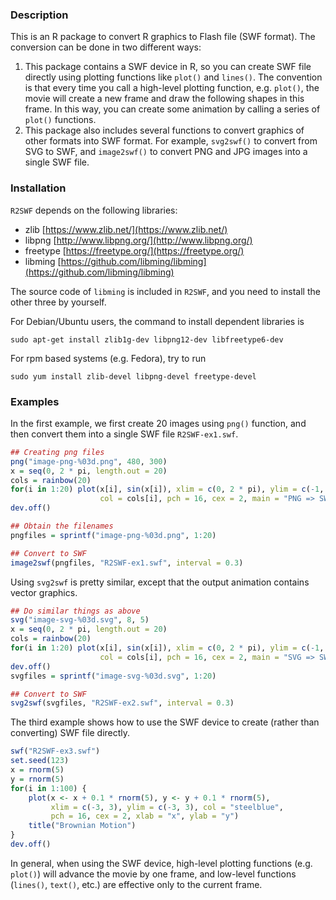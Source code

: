 ### Description

This is an R package to convert R graphics to Flash file (SWF format).
The conversion can be done in two different ways:

1. This package contains a SWF device in R, so you can create SWF file
directly using plotting functions like `plot()` and `lines()`.
The convention is that every time you call a high-level plotting function,
e.g. `plot()`, the movie will create a new frame and draw the following
shapes in this frame. In this way, you can create some animation by
calling a series of `plot()` functions.
2. This package also includes several functions to convert graphics of
other formats into SWF format. For example, `svg2swf()` to convert from
SVG to SWF, and `image2swf()` to convert PNG and JPG images into a single
SWF file.

### Installation

`R2SWF` depends on the following libraries:

- zlib     [https://www.zlib.net/](https://www.zlib.net/)
- libpng   [http://www.libpng.org/](http://www.libpng.org/)
- freetype [https://freetype.org/](https://freetype.org/)
- libming  [https://github.com/libming/libming](https://github.com/libming/libming)

The source code of `libming` is included in `R2SWF`, and you need
to install the other three by yourself.

For Debian/Ubuntu users, the command to install dependent libraries is

```
sudo apt-get install zlib1g-dev libpng12-dev libfreetype6-dev
```

For rpm based systems (e.g. Fedora), try to run

```
sudo yum install zlib-devel libpng-devel freetype-devel
```

### Examples

In the first example, we first create 20 images using `png()` function,
and then convert them into a single SWF file `R2SWF-ex1.swf`.

```r
## Creating png files
png("image-png-%03d.png", 480, 300)
x = seq(0, 2 * pi, length.out = 20)
cols = rainbow(20)
for(i in 1:20) plot(x[i], sin(x[i]), xlim = c(0, 2 * pi), ylim = c(-1, 1),
                    col = cols[i], pch = 16, cex = 2, main = "PNG => SWF")
dev.off()

## Obtain the filenames
pngfiles = sprintf("image-png-%03d.png", 1:20)

## Convert to SWF
image2swf(pngfiles, "R2SWF-ex1.swf", interval = 0.3)

```

Using `svg2swf` is pretty similar, except that the output animation contains vector graphics.

```r
## Do similar things as above
svg("image-svg-%03d.svg", 8, 5)
x = seq(0, 2 * pi, length.out = 20)
cols = rainbow(20)
for(i in 1:20) plot(x[i], sin(x[i]), xlim = c(0, 2 * pi), ylim = c(-1, 1),
                    col = cols[i], pch = 16, cex = 2, main = "SVG => SWF")
dev.off()
svgfiles = sprintf("image-svg-%03d.svg", 1:20)

## Convert to SWF
svg2swf(svgfiles, "R2SWF-ex2.swf", interval = 0.3)

```

The third example shows how to use the SWF device to create (rather than converting) SWF file directly.

```r
swf("R2SWF-ex3.swf")
set.seed(123)
x = rnorm(5)
y = rnorm(5)
for(i in 1:100) {
    plot(x <- x + 0.1 * rnorm(5), y <- y + 0.1 * rnorm(5),
         xlim = c(-3, 3), ylim = c(-3, 3), col = "steelblue",
         pch = 16, cex = 2, xlab = "x", ylab = "y")
    title("Brownian Motion")
}
dev.off()
```

In general, when using the SWF device, high-level plotting functions (e.g. `plot()`)
will advance the movie by one frame, and low-level functions (`lines()`, `text()`, etc.)
are effective only to the current frame.
